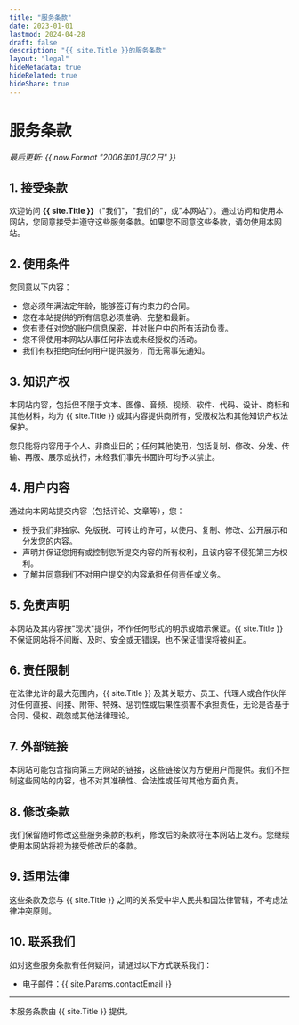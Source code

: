```yaml
---
title: "服务条款"
date: 2023-01-01
lastmod: 2024-04-28
draft: false
description: "{{ site.Title }}的服务条款"
layout: "legal"
hideMetadata: true
hideRelated: true
hideShare: true
---
```


# 服务条款

*最后更新: {{ now.Format "2006年01月02日" }}*

## 1. 接受条款

欢迎访问 **{{ site.Title }}**（"我们"，"我们的"，或"本网站"）。通过访问和使用本网站，您同意接受并遵守这些服务条款。如果您不同意这些条款，请勿使用本网站。

## 2. 使用条件

您同意以下内容：

- 您必须年满法定年龄，能够签订有约束力的合同。
- 您在本站提供的所有信息必须准确、完整和最新。
- 您有责任对您的账户信息保密，并对账户中的所有活动负责。
- 您不得使用本网站从事任何非法或未经授权的活动。
- 我们有权拒绝向任何用户提供服务，而无需事先通知。

## 3. 知识产权

本网站内容，包括但不限于文本、图像、音频、视频、软件、代码、设计、商标和其他材料，均为 {{ site.Title }} 或其内容提供商所有，受版权法和其他知识产权法保护。

您只能将内容用于个人、非商业目的；任何其他使用，包括复制、修改、分发、传输、再版、展示或执行，未经我们事先书面许可均予以禁止。

## 4. 用户内容

通过向本网站提交内容（包括评论、文章等），您：

- 授予我们非独家、免版税、可转让的许可，以使用、复制、修改、公开展示和分发您的内容。
- 声明并保证您拥有或控制您所提交内容的所有权利，且该内容不侵犯第三方权利。
- 了解并同意我们不对用户提交的内容承担任何责任或义务。

## 5. 免责声明

本网站及其内容按"现状"提供，不作任何形式的明示或暗示保证。{{ site.Title }} 不保证网站将不间断、及时、安全或无错误，也不保证错误将被纠正。

## 6. 责任限制

在法律允许的最大范围内，{{ site.Title }} 及其关联方、员工、代理人或合作伙伴对任何直接、间接、附带、特殊、惩罚性或后果性损害不承担责任，无论是否基于合同、侵权、疏忽或其他法律理论。

## 7. 外部链接

本网站可能包含指向第三方网站的链接，这些链接仅为方便用户而提供。我们不控制这些网站的内容，也不对其准确性、合法性或任何其他方面负责。

## 8. 修改条款

我们保留随时修改这些服务条款的权利，修改后的条款将在本网站上发布。您继续使用本网站将视为接受修改后的条款。

## 9. 适用法律

这些条款及您与 {{ site.Title }} 之间的关系受中华人民共和国法律管辖，不考虑法律冲突原则。

## 10. 联系我们

如对这些服务条款有任何疑问，请通过以下方式联系我们：

- 电子邮件：{{ site.Params.contactEmail }}

---

本服务条款由 {{ site.Title }} 提供。 